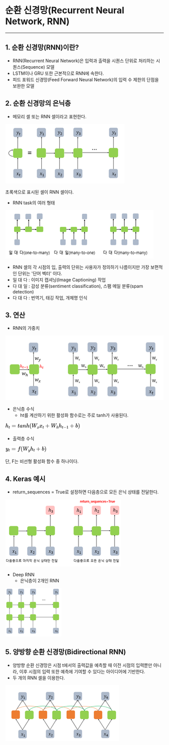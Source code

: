 # 순환 신경망(Recurrent Neural Network, RNN)

---

## 1. 순환 신경망(RNN)이란?

- RNN(Recurrent Neural Network)은 입력과 출력을 시퀀스 단위로 처리하는 시퀀스(Sequence) 모델
- LSTM이나 GRU 또한 근본적으로 RNN에 속한다.
- 피드 포워드 신경망(Feed Forward Neural Network)의 입력 수 제한의 단점을 보완한 모델



## 2. 순환 신경망의 은닉층

- 메모리 셀 또는 RNN 셀이라고 표현한다.

![image-20220531155237408](DL_RNN_1.assets/image-20220531155237408.png)

초록색으로 표시된 셀이 RNN 셀이다.

- RNN task의 여러 형태

![image-20220531155407298](DL_RNN_1.assets/image-20220531155407298.png)

-  RNN 셀의 각 시점의 입, 출력의 단위는 사용자가 정의하기 나름이지만 가장 보편적인 단위는 '단어 벡터' 이다.
- 일 대 다 : 이미지 캡셔닝(Image Captioning) 작업
- 다 대 일 : 감성 분류(sentiment classification), 스팸 메일 분류(spam detection)
-  다 대 다 : 번역기, 태깅 작업, 개체명 인식



## 3. 연산

- RNN의 가중치

![image-20220531160715690](DL_RNN_1.assets/image-20220531160715690.png)

- 은닉층 수식
  - ht를 계산하기 위한 활성화 함수로는 주로 tanh가 사용된다.

![image-20220531160803376](DL_RNN_1.assets/image-20220531160803376.png)

- 출력층 수식

![image-20220531160816285](DL_RNN_1.assets/image-20220531160816285.png)

단, F는 비선형 활성화 함수 중 하나이다.



## 4. Keras 예시

- return_sequences = True로 설정하면 다음층으로 모든 은닉 상태를 전달한다.

![image-20220531161514749](DL_RNN_1.assets/image-20220531161514749.png)

- Deep RNN
  - 은닉층이 2개인 RNN

![image-20220531161811972](DL_RNN_1.assets/image-20220531161811972.png)



## 5. 양방향 순환 신경망(Bidirectional RNN)

- 양방향 순환 신경망은 시점 t에서의 출력값을 예측할 때 이전 시점의 입력뿐만 아니라, 이후 시점의 입력 또한 예측에 기여할 수 있다는 아이디어에 기반한다.
- 두 개의 RNN 셀을 이용한다.

![image-20220531170036041](DL_RNN_1.assets/image-20220531170036041.png)